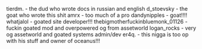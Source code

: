 tierdm. - the dud who wrote docs in russian and english
d_stoevsky - the goat who wrote this shit
amrx - too much of a pro
dandynipples - goat!!!!
whatjalol - goated site developer!!!
thebigmotherfuckinbluemonk_01126 - fuckin goated mod and overpowered og from assetworld
logan_rocks - very og assetworld and goated systems admin/dev
er4q. - this nigga is too op with his stuff and owner of oceanus!!!
